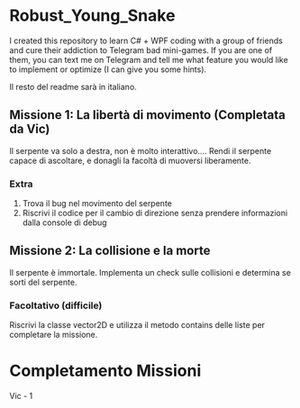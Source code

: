 # Robust_Young_Snake

I created this repository to learn C# + WPF coding with a group of friends and cure their addiction to Telegram bad mini-games.
If you are one of them, you can text me on Telegram and tell me what feature you would like to implement or optimize (I can give you some hints).

Il resto del readme sarà in italiano.

## Missione 1: La libertà di movimento (Completata da Vic)
Il serpente va solo a destra, non è molto interattivo.... Rendi il serpente capace di ascoltare, e donagli la facoltà di muoversi liberamente.

### Extra
1. Trova il bug nel movimento del serpente
2. Riscrivi il codice per il cambio di direzione senza prendere informazioni dalla console di debug


## Missione 2: La collisione e la morte
Il serpente è immortale. Implementa un check sulle collisioni e determina se sorti del serpente.

### Facoltativo (difficile)
Riscrivi la classe vector2D e utilizza il metodo contains delle liste per completare la missione.


# Completamento Missioni
Vic - 1
